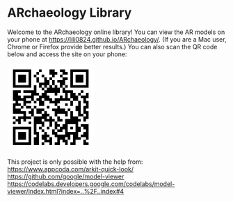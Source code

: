 # ARchaeology Library
Welcome to the ARchaeology online library!
You can view the AR models on your phone at https://lili0824.github.io/ARchaeology/.
(If you are a Mac user, Chrome or Firefox provide better results.)
You can also scan the QR code below and access the site on your phone:

![QR code for ARchaeology](https://github.com/lili0824/ARchaeology/blob/master/docs/archaeology.png)

This project is only possible with the help from:<br />
https://www.appcoda.com/arkit-quick-look/<br />
https://github.com/google/model-viewer<br />
https://codelabs.developers.google.com/codelabs/model-viewer/index.html?index=..%2F..index#4

